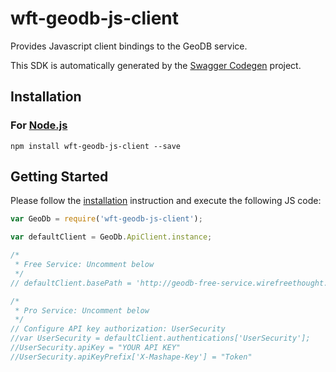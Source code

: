 # wft-geodb-js-client

Provides Javascript client bindings to the GeoDB service.

This SDK is automatically generated by the [Swagger Codegen](https://github.com/swagger-api/swagger-codegen) project.

## Installation

### For [Node.js](https://nodejs.org/)

```shell
npm install wft-geodb-js-client --save
```

## Getting Started

Please follow the [installation](#installation) instruction and execute the following JS code:

```javascript
var GeoDb = require('wft-geodb-js-client');

var defaultClient = GeoDb.ApiClient.instance;

/*
 * Free Service: Uncomment below 
 */
// defaultClient.basePath = 'http://geodb-free-service.wirefreethought.com';

/* 
 * Pro Service: Uncomment below 
 */
// Configure API key authorization: UserSecurity
//var UserSecurity = defaultClient.authentications['UserSecurity'];
//UserSecurity.apiKey = "YOUR API KEY"
//UserSecurity.apiKeyPrefix['X-Mashape-Key'] = "Token"